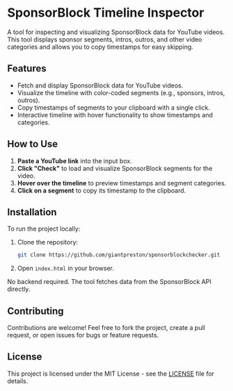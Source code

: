 # SponsorBlock Timeline Inspector

A tool for inspecting and visualizing SponsorBlock data for YouTube videos. This tool displays sponsor segments, intros, outros, and other video categories and allows you to copy timestamps for easy skipping.

## Features

- Fetch and display SponsorBlock data for YouTube videos.
- Visualize the timeline with color-coded segments (e.g., sponsors, intros, outros).
- Copy timestamps of segments to your clipboard with a single click.
- Interactive timeline with hover functionality to show timestamps and categories.

## How to Use

1. **Paste a YouTube link** into the input box.
2. **Click "Check"** to load and visualize SponsorBlock segments for the video.
3. **Hover over the timeline** to preview timestamps and segment categories.
4. **Click on a segment** to copy its timestamp to the clipboard.

## Installation

To run the project locally:

1. Clone the repository:
   ```bash
   git clone https://github.com/giantpreston/sponsorblockchecker.git
   ```

2. Open `index.html` in your browser.

No backend required. The tool fetches data from the SponsorBlock API directly.

## Contributing

Contributions are welcome! Feel free to fork the project, create a pull request, or open issues for bugs or feature requests.

## License

This project is licensed under the MIT License - see the [LICENSE](LICENSE) file for details.
